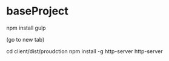 # baseProject

npm install
gulp

(go to new tab)

cd client/dist/proudction
npm install -g http-server
http-server
